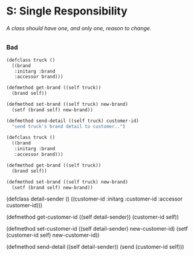 # S: Single Responsibility

###### A class should have one, and  only one, reason to change.

### Bad

```scheme
(defclass truck ()
  ((brand
   :initarg :brand
   :accessor brand)))

(defmethod get-brand ((self truck))
  (brand self))

(defmethod set-brand ((self truck) new-brand)
  (setf (brand self) new-brand))

(defmethod send-detail ((self truck) customer-id)
  "send truck's brand detail to customer..")
  
(defclass truck ()
  ((brand
   :initarg :brand
   :accessor brand)))

(defmethod get-brand ((self truck))
  (brand self))

(defmethod set-brand ((self truck) new-brand)
  (setf (brand self) new-brand))
```

(defclass detail-sender ()
  ((customer-id
    :initarg :customer-id
    :accessor customer-id)))

(defmethod get-customer-id ((self detail-sender))
  (customer-id self))

(defmethod set-customer-id ((self detail-sender) new-customer-id)
    (setf (customer-id self) new-customer-id))

(defmethod send-detail ((self detail-sender))
  (send (customer-id self)))



